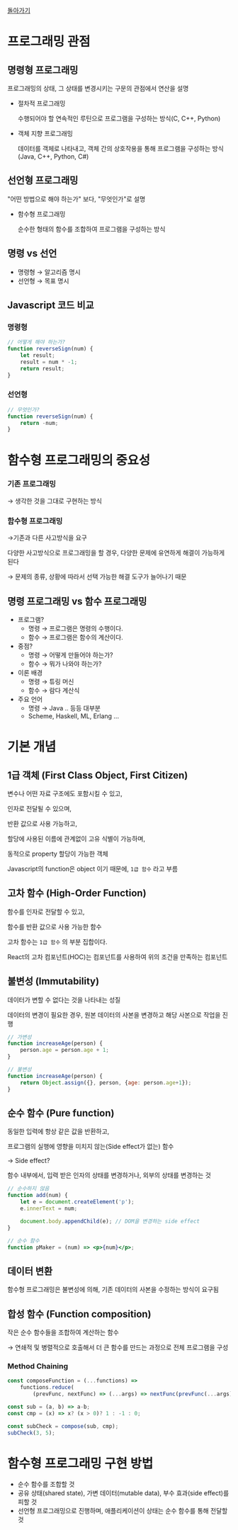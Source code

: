 [돌아가기](https://github.com/LEEJ0NGWAN/CS)

# 프로그래밍 관점

## 명령형 프로그래밍

프로그래밍의 상태, 그 상태를 변경시키는 구문의 관점에서 연산을 설명

- 절차적 프로그래밍

    수행되어야 할 연속적인 루틴으로 프로그램을 구성하는 방식(C, C++, Python)

- 객체 지향 프로그래밍

    데이터를 객체로 나타내고, 객체 간의 상호작용을 통해 프로그램을 구성하는 방식(Java, C++, Python, C#)

## 선언형 프로그래밍

"어떤 방법으로 해야 하는가" 보다, "무엇인가"로 설명

- 함수형 프로그래밍

    순수한 형태의 함수를 조합하여 프로그램을 구성하는 방식

## 명령 vs 선언

- 명령형 → 알고리즘 명시
- 선언형 → 목표 명시

## Javascript 코드 비교

### 명령형

```jsx
// 어떻게 해야 하는가?
function reverseSign(num) {
	let result;
	result = num * -1;
	return result;
}
```

### 선언형

```jsx
// 무엇인가?
function reverseSign(num) {
	return -num;
}
```

# 함수형 프로그래밍의 중요성

### 기존 프로그래밍

→ 생각한 것을 그대로 구현하는 방식

### 함수형 프로그래밍

→기존과 다른 사고방식을 요구

다양한 사고방식으로 프로그래밍을 할 경우, 다양한 문제에 유연하게 해결이 가능하게 된다

→ 문제의 종류, 상황에 따라서 선택 가능한 해결 도구가 늘어나기 때문

## 명령 프로그래밍 vs 함수 프로그래밍

- 프로그램?
    - 명령 → 프로그램은 명령의 수행이다.
    - 함수 → 프로그램은 함수의 계산이다.
- 중점?
    - 명령 → 어떻게 만들어야 하는가?
    - 함수 → 뭐가 나와야 하는가?
- 이론 배경
    - 명령 → 튜링 머신
    - 함수 → 람다 계산식
- 주요 언어
    - 명령 → Java .. 등등 대부분
    - Scheme, Haskell, ML, Erlang ...

# 기본 개념

## 1급 객체 (First Class Object, First Citizen)

변수나 어떤 자료 구조에도 포함시킬 수 있고,

인자로 전달될 수 있으며,

반환 값으로 사용 가능하고,

할당에 사용된 이름에 관계없이 고유 식별이 가능하며,

동적으로 property 할당이 가능한 객체

Javascript의 function은 object 이기 때문에, `1급 함수` 라고 부름

## 고차 함수 (High-Order Function)

함수를 인자로 전달할 수 있고,

함수를 반환 값으로 사용 가능한 함수

고차 함수는 `1급 함수` 의 부분 집합이다.

React의 고차 컴포넌트(HOC)는 컴포넌트를 사용하여 위의 조건을 만족하는 컴포넌트

## 불변성 (Immutability)

데이터가 변할 수 없다는 것을 나타내는 성질

데이터의 변경이 필요한 경우, 원본 데이터의 사본을 변경하고 해당 사본으로 작업을 진행

```jsx
// 가변성
function increaseAge(person) {
	person.age = person.age + 1;
}

// 불변성
function increaseAge(person) {
	return Object.assign({}, person, {age: person.age+1});
}
```

## 순수 함수 (Pure function)

동일한 입력에 항상 같은 값을 반환하고,

프로그램의 실행에 영향을 미치지 않는(Side effect가 없는) 함수

→ Side effect?

함수 내부에서, 입력 받은 인자의 상태를 변경하거나, 외부의 상태를 변경하는 것

```jsx
// 순수하지 않음
function add(num) {
	let e = document.createElement('p');
	e.innerText = num;

	document.body.appendChild(e); // DOM을 변경하는 side effect
}

// 순수 함수
function pMaker = (num) => <p>{num}</p>;
```

## 데이터 변환

함수형 프로그래밍은 불변성에 의해, 기존 데이터의 사본을 수정하는 방식이 요구됨

## 합성 함수 (Function composition)

작은 순수 함수들을 조합하여 계산하는 함수

→ 연쇄적 및 병렬적으로 호출해서 더 큰 함수를 만드는 과정으로 전체 프로그램을 구성

### Method Chaining

```jsx
const composeFunction = (...functions) =>
	functions.reduce(
		(prevFunc, nextFunc) => (...args) => nextFunc(prevFunc(...args)));
```

```jsx
const sub = (a, b) => a-b;
const cmp = (x) => x? (x > 0)? 1 : -1 : 0;

const subCheck = compose(sub, cmp);
subCheck(3, 5);
```

# 함수형 프로그래밍 구현 방법

- 순수 함수를 조합할 것
- 공유 상태(shared state), 가변 데이터(mutable data), 부수 효과(side effect)를 피할 것
- 선언형 프로그래밍으로 진행하며, 애플리케이션이 상태는 순수 함수를 통해 전달할 것
